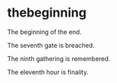 thebeginning
============

The beginning of the end.


The seventh gate is breached.

The ninth gathering is remembered.

The eleventh hour is finality.
